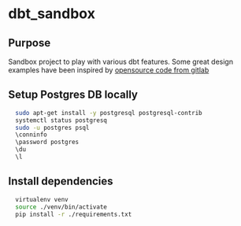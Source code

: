 # dbt_sandbox

## Purpose

Sandbox project to play with various dbt features. Some great design examples have been inspired by [opensource code from gitlab](https://gitlab.com/gitlab-data/analytics/-/blob/529315d5f3304dd5ab117298fd883a5558bf3a1b/transform/snowflake-dbt/dbt_project.yml)


## Setup Postgres DB locally

```bash
  sudo apt-get install -y postgresql postgresql-contrib
  systemctl status postgresq
  sudo -u postgres psql
  \conninfo
  \password postgres
  \du
  \l
```

## Install dependencies

```bash
  virtualenv venv
  source ./venv/bin/activate
  pip install -r ./requirements.txt
```


